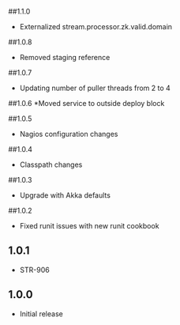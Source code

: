 ##1.1.0
* Externalized stream.processor.zk.valid.domain

##1.0.8
* Removed staging reference 

##1.0.7
* Updating number of puller threads from 2 to 4

##1.0.6
*Moved service to outside deploy block

##1.0.5
* Nagios configuration changes

##1.0.4
* Classpath changes

##1.0.3
* Upgrade with Akka defaults

##1.0.2
* Fixed runit issues with new runit cookbook

## 1.0.1
* STR-906

## 1.0.0
* Initial release
